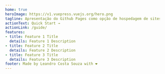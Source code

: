 ```yaml
---
home: true
heroImage: https://v1.vuepress.vuejs.org/hero.png
tagline: Apresentação do Github Pages como opção de hospedagem de sites estáticos
actionText: Quick Start →
actionLink: /guide/
features:
- title: Feature 1 Title
  details: Feature 1 Description
- title: Feature 2 Title
  details: Feature 2 Description
- title: Feature 3 Title
  details: Feature 3 Description
footer: Made by Leandro Costa Souza with ❤️
---
```

